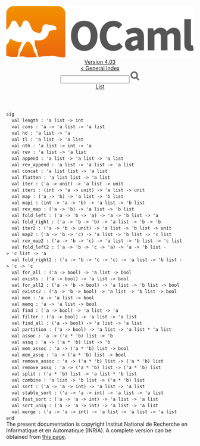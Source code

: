 <!-- ((! set title API !)) ((! set documentation !)) ((! set api !)) ((! set nobreadcrumb !)) -->
<div class="api"><header><nav class="toc brand"><a class="brand" href="https://ocaml.org/"><img src="colour-logo-gray.svg" class="svg" alt="OCaml"></a></nav><nav class="toc"><div class="toc_version"><a href="/docs" id="version-select">Version 4.03</a></div><a href="index.html">&lt; General Index</a><div class="api_search"><input type="text" name="apisearch" id="api_search" oninput="mySearch(false);" onkeypress="this.oninput();" onclick="this.oninput();" onpaste="this.oninput();">
<img src="search_icon.svg" alt="Search" class="svg" onclick="mySearch(false)"></div>
<div id="search_results"></div><div class="toc_title"><a href="List.html">List</a></div><ul></ul></nav></header>
<code class="code"><span class="keyword">sig</span>
&nbsp;&nbsp;<span class="keyword">val</span>&nbsp;length&nbsp;:&nbsp;<span class="keywordsign">'</span>a&nbsp;list&nbsp;<span class="keywordsign">-&gt;</span>&nbsp;int
&nbsp;&nbsp;<span class="keyword">val</span>&nbsp;cons&nbsp;:&nbsp;<span class="keywordsign">'</span>a&nbsp;<span class="keywordsign">-&gt;</span>&nbsp;<span class="keywordsign">'</span>a&nbsp;list&nbsp;<span class="keywordsign">-&gt;</span>&nbsp;<span class="keywordsign">'</span>a&nbsp;list
&nbsp;&nbsp;<span class="keyword">val</span>&nbsp;hd&nbsp;:&nbsp;<span class="keywordsign">'</span>a&nbsp;list&nbsp;<span class="keywordsign">-&gt;</span>&nbsp;<span class="keywordsign">'</span>a
&nbsp;&nbsp;<span class="keyword">val</span>&nbsp;tl&nbsp;:&nbsp;<span class="keywordsign">'</span>a&nbsp;list&nbsp;<span class="keywordsign">-&gt;</span>&nbsp;<span class="keywordsign">'</span>a&nbsp;list
&nbsp;&nbsp;<span class="keyword">val</span>&nbsp;nth&nbsp;:&nbsp;<span class="keywordsign">'</span>a&nbsp;list&nbsp;<span class="keywordsign">-&gt;</span>&nbsp;int&nbsp;<span class="keywordsign">-&gt;</span>&nbsp;<span class="keywordsign">'</span>a
&nbsp;&nbsp;<span class="keyword">val</span>&nbsp;rev&nbsp;:&nbsp;<span class="keywordsign">'</span>a&nbsp;list&nbsp;<span class="keywordsign">-&gt;</span>&nbsp;<span class="keywordsign">'</span>a&nbsp;list
&nbsp;&nbsp;<span class="keyword">val</span>&nbsp;append&nbsp;:&nbsp;<span class="keywordsign">'</span>a&nbsp;list&nbsp;<span class="keywordsign">-&gt;</span>&nbsp;<span class="keywordsign">'</span>a&nbsp;list&nbsp;<span class="keywordsign">-&gt;</span>&nbsp;<span class="keywordsign">'</span>a&nbsp;list
&nbsp;&nbsp;<span class="keyword">val</span>&nbsp;rev_append&nbsp;:&nbsp;<span class="keywordsign">'</span>a&nbsp;list&nbsp;<span class="keywordsign">-&gt;</span>&nbsp;<span class="keywordsign">'</span>a&nbsp;list&nbsp;<span class="keywordsign">-&gt;</span>&nbsp;<span class="keywordsign">'</span>a&nbsp;list
&nbsp;&nbsp;<span class="keyword">val</span>&nbsp;concat&nbsp;:&nbsp;<span class="keywordsign">'</span>a&nbsp;list&nbsp;list&nbsp;<span class="keywordsign">-&gt;</span>&nbsp;<span class="keywordsign">'</span>a&nbsp;list
&nbsp;&nbsp;<span class="keyword">val</span>&nbsp;flatten&nbsp;:&nbsp;<span class="keywordsign">'</span>a&nbsp;list&nbsp;list&nbsp;<span class="keywordsign">-&gt;</span>&nbsp;<span class="keywordsign">'</span>a&nbsp;list
&nbsp;&nbsp;<span class="keyword">val</span>&nbsp;iter&nbsp;:&nbsp;(<span class="keywordsign">'</span>a&nbsp;<span class="keywordsign">-&gt;</span>&nbsp;unit)&nbsp;<span class="keywordsign">-&gt;</span>&nbsp;<span class="keywordsign">'</span>a&nbsp;list&nbsp;<span class="keywordsign">-&gt;</span>&nbsp;unit
&nbsp;&nbsp;<span class="keyword">val</span>&nbsp;iteri&nbsp;:&nbsp;(int&nbsp;<span class="keywordsign">-&gt;</span>&nbsp;<span class="keywordsign">'</span>a&nbsp;<span class="keywordsign">-&gt;</span>&nbsp;unit)&nbsp;<span class="keywordsign">-&gt;</span>&nbsp;<span class="keywordsign">'</span>a&nbsp;list&nbsp;<span class="keywordsign">-&gt;</span>&nbsp;unit
&nbsp;&nbsp;<span class="keyword">val</span>&nbsp;map&nbsp;:&nbsp;(<span class="keywordsign">'</span>a&nbsp;<span class="keywordsign">-&gt;</span>&nbsp;<span class="keywordsign">'</span>b)&nbsp;<span class="keywordsign">-&gt;</span>&nbsp;<span class="keywordsign">'</span>a&nbsp;list&nbsp;<span class="keywordsign">-&gt;</span>&nbsp;<span class="keywordsign">'</span>b&nbsp;list
&nbsp;&nbsp;<span class="keyword">val</span>&nbsp;mapi&nbsp;:&nbsp;(int&nbsp;<span class="keywordsign">-&gt;</span>&nbsp;<span class="keywordsign">'</span>a&nbsp;<span class="keywordsign">-&gt;</span>&nbsp;<span class="keywordsign">'</span>b)&nbsp;<span class="keywordsign">-&gt;</span>&nbsp;<span class="keywordsign">'</span>a&nbsp;list&nbsp;<span class="keywordsign">-&gt;</span>&nbsp;<span class="keywordsign">'</span>b&nbsp;list
&nbsp;&nbsp;<span class="keyword">val</span>&nbsp;rev_map&nbsp;:&nbsp;(<span class="keywordsign">'</span>a&nbsp;<span class="keywordsign">-&gt;</span>&nbsp;<span class="keywordsign">'</span>b)&nbsp;<span class="keywordsign">-&gt;</span>&nbsp;<span class="keywordsign">'</span>a&nbsp;list&nbsp;<span class="keywordsign">-&gt;</span>&nbsp;<span class="keywordsign">'</span>b&nbsp;list
&nbsp;&nbsp;<span class="keyword">val</span>&nbsp;fold_left&nbsp;:&nbsp;(<span class="keywordsign">'</span>a&nbsp;<span class="keywordsign">-&gt;</span>&nbsp;<span class="keywordsign">'</span>b&nbsp;<span class="keywordsign">-&gt;</span>&nbsp;<span class="keywordsign">'</span>a)&nbsp;<span class="keywordsign">-&gt;</span>&nbsp;<span class="keywordsign">'</span>a&nbsp;<span class="keywordsign">-&gt;</span>&nbsp;<span class="keywordsign">'</span>b&nbsp;list&nbsp;<span class="keywordsign">-&gt;</span>&nbsp;<span class="keywordsign">'</span>a
&nbsp;&nbsp;<span class="keyword">val</span>&nbsp;fold_right&nbsp;:&nbsp;(<span class="keywordsign">'</span>a&nbsp;<span class="keywordsign">-&gt;</span>&nbsp;<span class="keywordsign">'</span>b&nbsp;<span class="keywordsign">-&gt;</span>&nbsp;<span class="keywordsign">'</span>b)&nbsp;<span class="keywordsign">-&gt;</span>&nbsp;<span class="keywordsign">'</span>a&nbsp;list&nbsp;<span class="keywordsign">-&gt;</span>&nbsp;<span class="keywordsign">'</span>b&nbsp;<span class="keywordsign">-&gt;</span>&nbsp;<span class="keywordsign">'</span>b
&nbsp;&nbsp;<span class="keyword">val</span>&nbsp;iter2&nbsp;:&nbsp;(<span class="keywordsign">'</span>a&nbsp;<span class="keywordsign">-&gt;</span>&nbsp;<span class="keywordsign">'</span>b&nbsp;<span class="keywordsign">-&gt;</span>&nbsp;unit)&nbsp;<span class="keywordsign">-&gt;</span>&nbsp;<span class="keywordsign">'</span>a&nbsp;list&nbsp;<span class="keywordsign">-&gt;</span>&nbsp;<span class="keywordsign">'</span>b&nbsp;list&nbsp;<span class="keywordsign">-&gt;</span>&nbsp;unit
&nbsp;&nbsp;<span class="keyword">val</span>&nbsp;map2&nbsp;:&nbsp;(<span class="keywordsign">'</span>a&nbsp;<span class="keywordsign">-&gt;</span>&nbsp;<span class="keywordsign">'</span>b&nbsp;<span class="keywordsign">-&gt;</span>&nbsp;<span class="keywordsign">'</span>c)&nbsp;<span class="keywordsign">-&gt;</span>&nbsp;<span class="keywordsign">'</span>a&nbsp;list&nbsp;<span class="keywordsign">-&gt;</span>&nbsp;<span class="keywordsign">'</span>b&nbsp;list&nbsp;<span class="keywordsign">-&gt;</span>&nbsp;<span class="keywordsign">'</span>c&nbsp;list
&nbsp;&nbsp;<span class="keyword">val</span>&nbsp;rev_map2&nbsp;:&nbsp;(<span class="keywordsign">'</span>a&nbsp;<span class="keywordsign">-&gt;</span>&nbsp;<span class="keywordsign">'</span>b&nbsp;<span class="keywordsign">-&gt;</span>&nbsp;<span class="keywordsign">'</span>c)&nbsp;<span class="keywordsign">-&gt;</span>&nbsp;<span class="keywordsign">'</span>a&nbsp;list&nbsp;<span class="keywordsign">-&gt;</span>&nbsp;<span class="keywordsign">'</span>b&nbsp;list&nbsp;<span class="keywordsign">-&gt;</span>&nbsp;<span class="keywordsign">'</span>c&nbsp;list
&nbsp;&nbsp;<span class="keyword">val</span>&nbsp;fold_left2&nbsp;:&nbsp;(<span class="keywordsign">'</span>a&nbsp;<span class="keywordsign">-&gt;</span>&nbsp;<span class="keywordsign">'</span>b&nbsp;<span class="keywordsign">-&gt;</span>&nbsp;<span class="keywordsign">'</span>c&nbsp;<span class="keywordsign">-&gt;</span>&nbsp;<span class="keywordsign">'</span>a)&nbsp;<span class="keywordsign">-&gt;</span>&nbsp;<span class="keywordsign">'</span>a&nbsp;<span class="keywordsign">-&gt;</span>&nbsp;<span class="keywordsign">'</span>b&nbsp;list&nbsp;<span class="keywordsign">-&gt;</span>&nbsp;<span class="keywordsign">'</span>c&nbsp;list&nbsp;<span class="keywordsign">-&gt;</span>&nbsp;<span class="keywordsign">'</span>a
&nbsp;&nbsp;<span class="keyword">val</span>&nbsp;fold_right2&nbsp;:&nbsp;(<span class="keywordsign">'</span>a&nbsp;<span class="keywordsign">-&gt;</span>&nbsp;<span class="keywordsign">'</span>b&nbsp;<span class="keywordsign">-&gt;</span>&nbsp;<span class="keywordsign">'</span>c&nbsp;<span class="keywordsign">-&gt;</span>&nbsp;<span class="keywordsign">'</span>c)&nbsp;<span class="keywordsign">-&gt;</span>&nbsp;<span class="keywordsign">'</span>a&nbsp;list&nbsp;<span class="keywordsign">-&gt;</span>&nbsp;<span class="keywordsign">'</span>b&nbsp;list&nbsp;<span class="keywordsign">-&gt;</span>&nbsp;<span class="keywordsign">'</span>c&nbsp;<span class="keywordsign">-&gt;</span>&nbsp;<span class="keywordsign">'</span>c
&nbsp;&nbsp;<span class="keyword">val</span>&nbsp;for_all&nbsp;:&nbsp;(<span class="keywordsign">'</span>a&nbsp;<span class="keywordsign">-&gt;</span>&nbsp;bool)&nbsp;<span class="keywordsign">-&gt;</span>&nbsp;<span class="keywordsign">'</span>a&nbsp;list&nbsp;<span class="keywordsign">-&gt;</span>&nbsp;bool
&nbsp;&nbsp;<span class="keyword">val</span>&nbsp;exists&nbsp;:&nbsp;(<span class="keywordsign">'</span>a&nbsp;<span class="keywordsign">-&gt;</span>&nbsp;bool)&nbsp;<span class="keywordsign">-&gt;</span>&nbsp;<span class="keywordsign">'</span>a&nbsp;list&nbsp;<span class="keywordsign">-&gt;</span>&nbsp;bool
&nbsp;&nbsp;<span class="keyword">val</span>&nbsp;for_all2&nbsp;:&nbsp;(<span class="keywordsign">'</span>a&nbsp;<span class="keywordsign">-&gt;</span>&nbsp;<span class="keywordsign">'</span>b&nbsp;<span class="keywordsign">-&gt;</span>&nbsp;bool)&nbsp;<span class="keywordsign">-&gt;</span>&nbsp;<span class="keywordsign">'</span>a&nbsp;list&nbsp;<span class="keywordsign">-&gt;</span>&nbsp;<span class="keywordsign">'</span>b&nbsp;list&nbsp;<span class="keywordsign">-&gt;</span>&nbsp;bool
&nbsp;&nbsp;<span class="keyword">val</span>&nbsp;exists2&nbsp;:&nbsp;(<span class="keywordsign">'</span>a&nbsp;<span class="keywordsign">-&gt;</span>&nbsp;<span class="keywordsign">'</span>b&nbsp;<span class="keywordsign">-&gt;</span>&nbsp;bool)&nbsp;<span class="keywordsign">-&gt;</span>&nbsp;<span class="keywordsign">'</span>a&nbsp;list&nbsp;<span class="keywordsign">-&gt;</span>&nbsp;<span class="keywordsign">'</span>b&nbsp;list&nbsp;<span class="keywordsign">-&gt;</span>&nbsp;bool
&nbsp;&nbsp;<span class="keyword">val</span>&nbsp;mem&nbsp;:&nbsp;<span class="keywordsign">'</span>a&nbsp;<span class="keywordsign">-&gt;</span>&nbsp;<span class="keywordsign">'</span>a&nbsp;list&nbsp;<span class="keywordsign">-&gt;</span>&nbsp;bool
&nbsp;&nbsp;<span class="keyword">val</span>&nbsp;memq&nbsp;:&nbsp;<span class="keywordsign">'</span>a&nbsp;<span class="keywordsign">-&gt;</span>&nbsp;<span class="keywordsign">'</span>a&nbsp;list&nbsp;<span class="keywordsign">-&gt;</span>&nbsp;bool
&nbsp;&nbsp;<span class="keyword">val</span>&nbsp;find&nbsp;:&nbsp;(<span class="keywordsign">'</span>a&nbsp;<span class="keywordsign">-&gt;</span>&nbsp;bool)&nbsp;<span class="keywordsign">-&gt;</span>&nbsp;<span class="keywordsign">'</span>a&nbsp;list&nbsp;<span class="keywordsign">-&gt;</span>&nbsp;<span class="keywordsign">'</span>a
&nbsp;&nbsp;<span class="keyword">val</span>&nbsp;filter&nbsp;:&nbsp;(<span class="keywordsign">'</span>a&nbsp;<span class="keywordsign">-&gt;</span>&nbsp;bool)&nbsp;<span class="keywordsign">-&gt;</span>&nbsp;<span class="keywordsign">'</span>a&nbsp;list&nbsp;<span class="keywordsign">-&gt;</span>&nbsp;<span class="keywordsign">'</span>a&nbsp;list
&nbsp;&nbsp;<span class="keyword">val</span>&nbsp;find_all&nbsp;:&nbsp;(<span class="keywordsign">'</span>a&nbsp;<span class="keywordsign">-&gt;</span>&nbsp;bool)&nbsp;<span class="keywordsign">-&gt;</span>&nbsp;<span class="keywordsign">'</span>a&nbsp;list&nbsp;<span class="keywordsign">-&gt;</span>&nbsp;<span class="keywordsign">'</span>a&nbsp;list
&nbsp;&nbsp;<span class="keyword">val</span>&nbsp;partition&nbsp;:&nbsp;(<span class="keywordsign">'</span>a&nbsp;<span class="keywordsign">-&gt;</span>&nbsp;bool)&nbsp;<span class="keywordsign">-&gt;</span>&nbsp;<span class="keywordsign">'</span>a&nbsp;list&nbsp;<span class="keywordsign">-&gt;</span>&nbsp;<span class="keywordsign">'</span>a&nbsp;list&nbsp;*&nbsp;<span class="keywordsign">'</span>a&nbsp;list
&nbsp;&nbsp;<span class="keyword">val</span>&nbsp;assoc&nbsp;:&nbsp;<span class="keywordsign">'</span>a&nbsp;<span class="keywordsign">-&gt;</span>&nbsp;(<span class="keywordsign">'</span>a&nbsp;*&nbsp;<span class="keywordsign">'</span>b)&nbsp;list&nbsp;<span class="keywordsign">-&gt;</span>&nbsp;<span class="keywordsign">'</span>b
&nbsp;&nbsp;<span class="keyword">val</span>&nbsp;assq&nbsp;:&nbsp;<span class="keywordsign">'</span>a&nbsp;<span class="keywordsign">-&gt;</span>&nbsp;(<span class="keywordsign">'</span>a&nbsp;*&nbsp;<span class="keywordsign">'</span>b)&nbsp;list&nbsp;<span class="keywordsign">-&gt;</span>&nbsp;<span class="keywordsign">'</span>b
&nbsp;&nbsp;<span class="keyword">val</span>&nbsp;mem_assoc&nbsp;:&nbsp;<span class="keywordsign">'</span>a&nbsp;<span class="keywordsign">-&gt;</span>&nbsp;(<span class="keywordsign">'</span>a&nbsp;*&nbsp;<span class="keywordsign">'</span>b)&nbsp;list&nbsp;<span class="keywordsign">-&gt;</span>&nbsp;bool
&nbsp;&nbsp;<span class="keyword">val</span>&nbsp;mem_assq&nbsp;:&nbsp;<span class="keywordsign">'</span>a&nbsp;<span class="keywordsign">-&gt;</span>&nbsp;(<span class="keywordsign">'</span>a&nbsp;*&nbsp;<span class="keywordsign">'</span>b)&nbsp;list&nbsp;<span class="keywordsign">-&gt;</span>&nbsp;bool
&nbsp;&nbsp;<span class="keyword">val</span>&nbsp;remove_assoc&nbsp;:&nbsp;<span class="keywordsign">'</span>a&nbsp;<span class="keywordsign">-&gt;</span>&nbsp;(<span class="keywordsign">'</span>a&nbsp;*&nbsp;<span class="keywordsign">'</span>b)&nbsp;list&nbsp;<span class="keywordsign">-&gt;</span>&nbsp;(<span class="keywordsign">'</span>a&nbsp;*&nbsp;<span class="keywordsign">'</span>b)&nbsp;list
&nbsp;&nbsp;<span class="keyword">val</span>&nbsp;remove_assq&nbsp;:&nbsp;<span class="keywordsign">'</span>a&nbsp;<span class="keywordsign">-&gt;</span>&nbsp;(<span class="keywordsign">'</span>a&nbsp;*&nbsp;<span class="keywordsign">'</span>b)&nbsp;list&nbsp;<span class="keywordsign">-&gt;</span>&nbsp;(<span class="keywordsign">'</span>a&nbsp;*&nbsp;<span class="keywordsign">'</span>b)&nbsp;list
&nbsp;&nbsp;<span class="keyword">val</span>&nbsp;split&nbsp;:&nbsp;(<span class="keywordsign">'</span>a&nbsp;*&nbsp;<span class="keywordsign">'</span>b)&nbsp;list&nbsp;<span class="keywordsign">-&gt;</span>&nbsp;<span class="keywordsign">'</span>a&nbsp;list&nbsp;*&nbsp;<span class="keywordsign">'</span>b&nbsp;list
&nbsp;&nbsp;<span class="keyword">val</span>&nbsp;combine&nbsp;:&nbsp;<span class="keywordsign">'</span>a&nbsp;list&nbsp;<span class="keywordsign">-&gt;</span>&nbsp;<span class="keywordsign">'</span>b&nbsp;list&nbsp;<span class="keywordsign">-&gt;</span>&nbsp;(<span class="keywordsign">'</span>a&nbsp;*&nbsp;<span class="keywordsign">'</span>b)&nbsp;list
&nbsp;&nbsp;<span class="keyword">val</span>&nbsp;sort&nbsp;:&nbsp;(<span class="keywordsign">'</span>a&nbsp;<span class="keywordsign">-&gt;</span>&nbsp;<span class="keywordsign">'</span>a&nbsp;<span class="keywordsign">-&gt;</span>&nbsp;int)&nbsp;<span class="keywordsign">-&gt;</span>&nbsp;<span class="keywordsign">'</span>a&nbsp;list&nbsp;<span class="keywordsign">-&gt;</span>&nbsp;<span class="keywordsign">'</span>a&nbsp;list
&nbsp;&nbsp;<span class="keyword">val</span>&nbsp;stable_sort&nbsp;:&nbsp;(<span class="keywordsign">'</span>a&nbsp;<span class="keywordsign">-&gt;</span>&nbsp;<span class="keywordsign">'</span>a&nbsp;<span class="keywordsign">-&gt;</span>&nbsp;int)&nbsp;<span class="keywordsign">-&gt;</span>&nbsp;<span class="keywordsign">'</span>a&nbsp;list&nbsp;<span class="keywordsign">-&gt;</span>&nbsp;<span class="keywordsign">'</span>a&nbsp;list
&nbsp;&nbsp;<span class="keyword">val</span>&nbsp;fast_sort&nbsp;:&nbsp;(<span class="keywordsign">'</span>a&nbsp;<span class="keywordsign">-&gt;</span>&nbsp;<span class="keywordsign">'</span>a&nbsp;<span class="keywordsign">-&gt;</span>&nbsp;int)&nbsp;<span class="keywordsign">-&gt;</span>&nbsp;<span class="keywordsign">'</span>a&nbsp;list&nbsp;<span class="keywordsign">-&gt;</span>&nbsp;<span class="keywordsign">'</span>a&nbsp;list
&nbsp;&nbsp;<span class="keyword">val</span>&nbsp;sort_uniq&nbsp;:&nbsp;(<span class="keywordsign">'</span>a&nbsp;<span class="keywordsign">-&gt;</span>&nbsp;<span class="keywordsign">'</span>a&nbsp;<span class="keywordsign">-&gt;</span>&nbsp;int)&nbsp;<span class="keywordsign">-&gt;</span>&nbsp;<span class="keywordsign">'</span>a&nbsp;list&nbsp;<span class="keywordsign">-&gt;</span>&nbsp;<span class="keywordsign">'</span>a&nbsp;list
&nbsp;&nbsp;<span class="keyword">val</span>&nbsp;merge&nbsp;:&nbsp;(<span class="keywordsign">'</span>a&nbsp;<span class="keywordsign">-&gt;</span>&nbsp;<span class="keywordsign">'</span>a&nbsp;<span class="keywordsign">-&gt;</span>&nbsp;int)&nbsp;<span class="keywordsign">-&gt;</span>&nbsp;<span class="keywordsign">'</span>a&nbsp;list&nbsp;<span class="keywordsign">-&gt;</span>&nbsp;<span class="keywordsign">'</span>a&nbsp;list&nbsp;<span class="keywordsign">-&gt;</span>&nbsp;<span class="keywordsign">'</span>a&nbsp;list
<span class="keyword">end</span></code><div class="copyright">The present documentation is copyright Institut National de Recherche en Informatique et en Automatique (INRIA). A complete version can be obtained from <a href="http://caml.inria.fr/pub/docs/manual-ocaml/">this page</a>.</div></div>